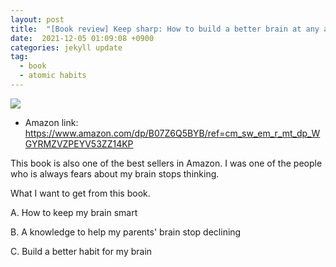 ```yaml
---
layout: post
title:  "[Book review] Keep sharp: How to build a better brain at any age"
date:  2021-12-05 01:09:08 +0900 
categories: jekyll update
tag:
  - book
  - atomic habits
---
```


![](https://m.media-amazon.com/images/I/51cj713CwqL.jpg)

* Amazon link: https://www.amazon.com/dp/B07Z6Q5BYB/ref=cm_sw_em_r_mt_dp_WGYRMZVZPEYV53ZZ14KP

This book is also one of the best sellers in Amazon. I was one of the people who is always fears about my brain stops thinking.

What I want to get from this book.

A. How to keep my brain smart

B. A knowledge to help my parents' brain stop declining

C. Build a better habit for my brain
